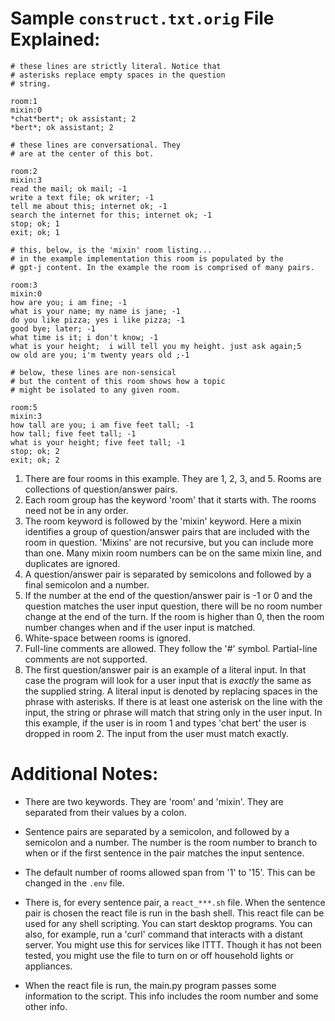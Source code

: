# Sample `construct.txt.orig` File Explained:

```
# these lines are strictly literal. Notice that
# asterisks replace empty spaces in the question
# string. 

room:1
mixin:0 
*chat*bert*; ok assistant; 2
*bert*; ok assistant; 2

# these lines are conversational. They
# are at the center of this bot.

room:2
mixin:3 
read the mail; ok mail; -1
write a text file; ok writer; -1
tell me about this; internet ok; -1
search the internet for this; internet ok; -1
stop; ok; 1
exit; ok; 1

# this, below, is the 'mixin' room listing...
# in the example implementation this room is populated by the 
# gpt-j content. In the example the room is comprised of many pairs.

room:3
mixin:0
how are you; i am fine; -1 
what is your name; my name is jane; -1  
do you like pizza; yes i like pizza; -1  
good bye; later; -1 
what time is it; i don't know; -1
what is your height;  i will tell you my height. just ask again;5
ow old are you; i'm twenty years old ;-1

# below, these lines are non-sensical
# but the content of this room shows how a topic
# might be isolated to any given room.

room:5
mixin:3
how tall are you; i am five feet tall; -1
how tall; five feet tall; -1
what is your height; five feet tall; -1 
stop; ok; 2 
exit; ok; 2 
```

1. There are four rooms in this example. They are 1, 2, 3, and 5. Rooms are collections of question/answer pairs.
2. Each room group has the keyword 'room' that it starts with. The rooms need not be in any order.
3. The room keyword is followed by the 'mixin' keyword. Here a mixin identifies a group of question/answer pairs that are included with the room in question. 'Mixins' are not recursive, but you can include more than one. Many mixin room numbers can be on the same mixin line, and duplicates are ignored.
4. A question/answer pair is separated by semicolons and followed by a final semicolon and a number. 
5. If the number at the end of the question/answer pair is -1 or 0 and the question matches the user input question, there will be no room number change at the end of the turn. If the room is higher than 0, then the room number changes when and if the user input is matched.
6. White-space between rooms is ignored.
7. Full-line comments are allowed. They follow the '#' symbol. Partial-line comments are not supported.
8. The first question/answer pair is an example of a literal input. In that case the program will look for a user input that is _exactly_ the same as the supplied string. A literal input is denoted by replacing spaces in the phrase with asterisks. If there is at least one asterisk on the line with the input, the string or phrase will match that string only in the user input. In this example, if the user is in room 1 and types 'chat bert' the user is dropped in room 2. The input from the user must match exactly.

# Additional Notes:

* There are two keywords. They are 'room' and 'mixin'. They are separated from their values by a colon.

* Sentence pairs are separated by a semicolon, and followed by a semicolon and a number. The number is the room number to branch to when or if the first sentence in the pair matches the input sentence.

* The default number of rooms allowed span from '1' to '15'. This can be changed in the `.env` file.

* There is, for every sentence pair, a `react_***.sh` file. When the sentence pair is chosen the react file is run in the bash shell. This react file can be used for any shell scripting. You can start desktop programs. You can also, for example, run a 'curl' command that interacts with a distant server. You might use this for services like ITTT. Though it has not been tested, you might use the file to turn on or off household lights or appliances.

* When the react file is run, the main.py program passes some information to the script. This info includes the room number and some other info.
